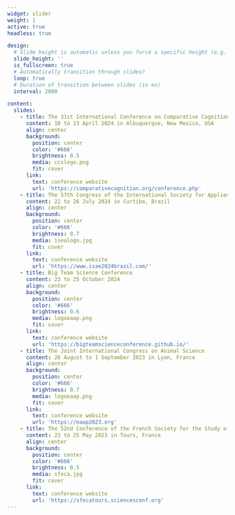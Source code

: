 ```yaml
---
widget: slider
weight: 1
active: true
headless: true

design:
  # Slide height is automatic unless you force a specific height (e.g. '400px')
  slide_height: ''
  is_fullscreen: true
  # Automatically transition through slides?
  loop: true
  # Duration of transition between slides (in ms)
  interval: 2000

content:
  slides:
    - title: The 31st International Conference on Comparative Cognition
      content: 10 to 13 April 2024 in Albuquerque, New Mexico, USA
      align: center
      background:
        position: center
        color: '#666'
        brightness: 0.5
        media: ccslogo.png
        fit: cover
      link:
        text: conference website
        url: 'https://comparativecognition.org/conference.php'
    - title: The 57th Congress of the International Society for Applied Ethology
      content: 22 to 26 July 2024 in Curtiba, Brazil
      align: center
      background:
        position: center
        color: '#666'
        brightness: 0.7
        media: isealogo.jpg
        fit: cover
      link:
        text: conference website
        url: 'https://www.isae2024brazil.com/'
    - title: Big Team Science Conference
      content: 23 to 25 October 2024
      align: center
      background:
        position: center
        color: '#666'
        brightness: 0.6
        media: logoeaap.png
        fit: cover
      link:
        text: conference website
        url: 'https://bigteamscienceconference.github.io/'
    - title: The Joint International Congress on Animal Science
      content: 26 August to 1 September 2023 in Lyon, France
      align: center
      background:
        position: center
        color: '#666'
        brightness: 0.7
        media: logoeaap.png
        fit: cover
      link:
        text: conference website
        url: 'https://eaap2023.org'
    - title: The 52nd Conference of the French Society for the Study of Animal Behavior
      content: 23 to 25 May 2023 in Tours, France
      align: center
      background:
        position: center
        color: '#666'
        brightness: 0.5
        media: sfeca.jpg
        fit: cover
      link:
        text: conference website
        url: 'https://sfecatours.sciencesconf.org'
---
```

